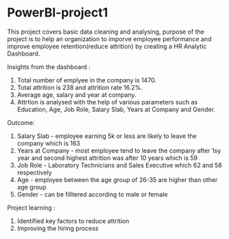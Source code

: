 # PowerBI-project1
This project covers basic data cleaning and analysing, purpose of the project is to help an organization to imporve employee performance and improve employee retention(reduce attrition) by creating a HR Analytic Dashboard.

Insights from the dashboard :
1. Total number of emplyee in the company is 1470.
2. Total attrition is 238 and attrition rate 16.2%.
3. Average age, salary and year at company.
4. Attrtion is analysed with the help of various parameters such as Education, Age, Job Role, Salary Slab, Years at Company and Gender.

Outcome:
1. Salary Slab - employee earning 5k or less are likely to leave the company which is 163
2. Years at Company - most employee tend to leave the company after 1sy year and second highest attrition was after 10 years which is 59
3. Job Role - Laboratory Technicians and Sales Executive which 62 and 58 respectively
4. Age - employee between the age group of 26-35 are higher than other age group
5. Gender - can be filltered according to male or female

Project learning :
1. Identified key factors to reduce attrition
2. Improving the hiring process
